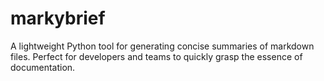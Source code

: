 # markybrief
A lightweight Python tool for generating concise summaries of markdown files. Perfect for developers and teams to quickly grasp the essence of documentation.
